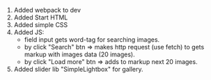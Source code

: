 1) Added webpack to dev
2) Added Start HTML
3) Added simple CSS
4) Added JS:
    - field input gets word-tag for searching images.
    - by click "Search" btn => makes http request (use fetch) to gets markup with images data (20 images).
    - by click "Load more" btn => adds to markup next 20 images.
5) Added slider lib "SimpleLightbox" for gallery.